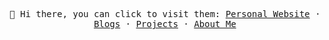 <p align="center">
  <samp>
    <span>👋 Hi there, you can click to visit them: </span>
    <a href="https://kaivanwong.me">Personal Website</a> ·
    <a href="https://kaivanwong.me/blog/">Blogs</a> ·
    <a href="https://kaivanwong.me/projects/">Projects</a> ·
    <a href="https://kaivanwong.me/about/">About Me</a>
  </samp>
</p>
